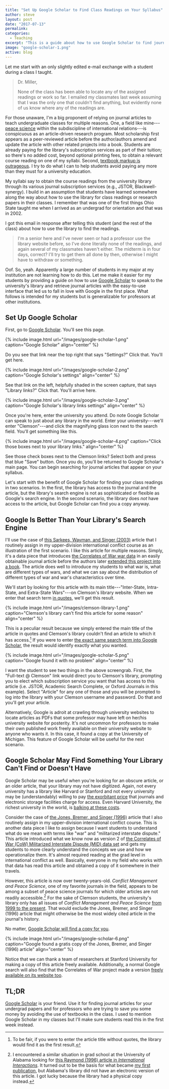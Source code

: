 ```yaml
---
title: "Set Up Google Scholar to Find Class Readings on Your Syllabus"
author: steve
layout: post
date: "2017-07-13"
permalink:
categories:
  - Teaching
excerpt: "This is a guide about how to use Google Scholar to find journal articles that appear as class readings on the syllabus."
image: "google-scholar-1.png"
active: blog
---
```



Let me start with an only slightly edited e-mail exchange with a student during a class I taught.

> Dr. Miller,
>
> None of the class has been able to locate any of the assigned readings or work so far. I emailed my classmates last week assuming that I was the only one that couldn't find anything, but evidently none of us know where any of the readings are. 

For those unaware, I'm a big proponent of relying on journal articles to teach undergraduate classes for multiple reasons. One, a field like mine---[peace science](http://sites.psu.edu/pssi/) within the subdiscipline of international relations---is conspicuous as an article-driven research program. Most scholarship first appears as a peer-reviewed article before the author/authors amend and update the article with other related projects into a book. Students are already paying for the library's subscription services as part of their tuition; so there's no added cost, beyond optional printing fees, to obtain a relevant course reading on one of my syllabi. Second, [textbook markup is outrageous](https://priceonomics.com/why-are-textbooks-so-expensive/). I try to do what I can to help students avoid paying any more than they must for a university education.

My syllabi say to obtain the course readings from the university library through its various journal subscription services (e.g.,
JSTOR, Blackwell-synergy). I build in an assumption that students have learned somewhere along the way about how to use the library for class readings or research papers in their classes. I remember that was one of the first things Ohio State taught me when I arrived as an undergrad for orientation and that was in 2002.

I got this email in response after telling this student (and the rest of the class) about how to use the library to find the readings.

> I'm a senior here and I've never seen or had a professor use the library website before, so I've done literally none of the readings, and again several of my classmates haven't either. The midterm is in four days, correct? I'll try to get them all done by then, otherwise I might have to withdraw or something. 

Oof. So, yeah. Apparently a large number of students in my major at my institution are not learning how to do this. Let me make it easier for my students by providing a guide on how to use [Google Scholar](https://scholar.google.com/) to speak to the university's library and retrieve journal articles with the easy-to-use interface that led us to fall in love with Google in the first place. What follows is intended for my students but is generalizable for professors at other institutions.

## Set Up Google Scholar

First, go to [Google Scholar](https://scholar.google.com/). You'll see this page.

<!-- ![](../../../../images/google-scholar-1.png) -->

{% include image.html url="/images/google-scholar-1.png" caption="Google Scholar" align="center" %}

Do you see that link near the top right that says "Settings?" Click that. You'll get here.

{% include image.html url="/images/google-scholar-2.png" caption="Google Scholar's settings" align="center" %}

See that link on the left, helpfully shaded in the screen capture, that says "Library links?" Click that. You'll arrive here.

{% include image.html url="/images/google-scholar-3.png" caption="Google Scholar's library links settings" align="center" %}

Once you're here, enter the university you attend. Do note Google Scholar can speak to just about any library in the world.<!-- Some universities, like Harvard and Princeton, will have far better libraries than what Clemson University has. Alas, I don't have access to those nor do the students for whom this guide is intended.--> Enter your university---we'll enter "Clemson"---and click the magnifying glass icon next to the search field. You'll get something like this.

{% include image.html url="/images/google-scholar-4.png" caption="Click those boxes next to your library links." align="center" %}

See those check boxes next to the Clemson links? Select both and press that blue "Save" button. Once you do, you'll be returned to Google Scholar's main page. You can begin searching for journal articles that appear on your syllabus.

Let's start with the benefit of Google Scholar for finding your class readings in two scenarios. In the first, the library has access to the journal and the article, but the library's search engine is not as sophisticated or flexible as Google's search engine. In the second scenario, the library does *not* have access to the article, but Google Scholar can find you a copy anyway.

## Google Is Better Than Your Library's Search Engine

I'll use the case of [this Sarkees, Wayman, and Singer (2003)](https://academic.oup.com/isq/article-abstract/47/1/49/1846534) article that I routinely assign in my upper-division international conflict course as an illustration of the first scenario. I like this article for multiple reasons. Simply, it's a data piece that introduces [the Correlates of War war data](http://correlatesofwar.org/data-sets/COW-war) in an easily obtainable journal article before the authors later [extended this project into a book](https://www.amazon.com/Resort-War-1816-2007-Correlates/dp/0872894347/). The article does well to introduce my students to what war is, what are different types of wars, and what we can say about the distribution of different types of war and war's characteristics over time.

We'll start by looking for this article with its main title---"Inter-State, Intra-State, and Extra-State Wars"---on Clemson's library website. When we enter that search term [in quotes](https://libraries.clemson.edu/?s=%22Inter-State%2C+Intra-State%2C+and+Extra-State+Wars%22), we'll get this result.

{% include image.html url="/images/clemson-library-1.png" caption="Clemson's library can't find this article for some reason" align="center" %}

This is a peculiar result because we simply entered the main title of the article in quotes and Clemson's library couldn't find an article to which it has access.[^woquotes] If you were to enter [the exact same search term into Google Scholar](https://scholar.google.com/scholar?hl=en&q=%22Inter-State%2C+Intra-State%2C+and+Extra-State+Wars%22&btnG=&as_sdt=1%2C41&as_sdtp=), the result would identify exactly what you wanted.

[^woquotes]: To be fair, if you were to enter the article title without quotes, the library would find it as the first result.

{% include image.html url="/images/google-scholar-5.png" caption="Google found it with no problem" align="center" %}

I want the student to see two things in the above screengrab. First, the "Full-text @ Clemson" link would direct you to Clemson's library, prompting you to elect which subscription service you want that has access to this article (i.e. JSTOR, Academic Search Complete, or Oxford Journals in this example). Select "Article" for any one of those and you will be prompted to log into the library with your Clemson username and password. Do that and you'll get your article.

Alternatively, Google is adroit at crawling through university websites to locate articles as PDFs that some professor may have left on her/his university website for posterity. It's not uncommon for professors to make their own published work freely available on their university website to anyone who wants it. In this case, it found a copy at the University of Michigan. This feature of Google Scholar will be useful for the next scenario.

## Google Scholar May Find Something Your Library Can't Find or Doesn't Have

Google Scholar may be useful when you're looking for an obscure article, or an older article, that your library may not have digitized. Again, not every university has a library like Harvard or Stanford and not every university may be (understandably) willing to pay [the exorbitant price](https://blogs.scientificamerican.com/information-culture/why-are-journals-so-expensive/) that journals and electronic storage facilities charge for access. Even Harvard University, the richest university in the world, is [balking at these costs](https://www.theguardian.com/science/2012/apr/24/harvard-university-journal-publishers-prices).

Consider the case of [the Jones, Bremer, and Singer (1996)](http://journals.sagepub.com/doi/pdf/10.1177/073889429601500203) article that I also routinely assign in my upper-division international conflict course. This is another data piece I like to assign because I want students to understand what do we mean with terms like "war" and "militarized interstate dispute." This article introduced what we know now as version 2 of [the Correlates of War (CoW) Militarized Interstate Dispute (MID) data set](http://correlatesofwar.org/data-sets/MIDs) and gets my students to more clearly understand the concepts we use and how we operationalize them. It's almost required reading at the grad level in international conflict as well. Basically, everyone in my field who works with that data has read this article and obtained a copy of it somewhere in their travels.

However, this article is now over twenty-years-old. *Conflict Management and Peace Science*, one of my favorite journals in the field, appears to be among a subset of peace science journals for which older articles are not readily accessible.[^ii] For the sake of Clemson students, the university's library only has all issues of *Conflict Management and Peace Science* [from 1999 to the present](http://hw4sm7zh5k.search.serialssolutions.com/?V=1.0&L=HW4SM7ZH5K&S=JCs&C=CONFMANANP&T=marc). That would exclude the Jones, Bremer, and Singer (1996) article that might otherwise be the most widely cited article in the journal's history.

[^ii]: I encountered a similar situation in grad school at the University of Alabama looking for [this Raymond (1996) article in *International Interactions*](http://www.tandfonline.com/doi/abs/10.1080/03050629608434877). It turned out to be the basis for what became [my first publication](http://cmp.sagepub.com/content/28/3/261), but Alabama's library did not have an electronic version of this article. I got lucky because the library had a physical copy instead.

No matter, [Google Scholar will find a copy for you](https://scholar.google.com/scholar?hl=en&q=%22Militarized+Interstate+Disputes%2C+1816-1992%3A+Rationale%2C+Coding+Rules%2C+and+Empirical+Patterns%22&btnG=&as_sdt=1%2C41&as_sdtp=).

{% include image.html url="/images/google-scholar-6.png" caption="Google found a gratis copy of the Jones, Bremer, and Singer (1996) article" align="center" %}

Notice that we can thank a team of researchers at Stanford University for making a copy of this article freely available. Additionally, a normal Google search will also find that the Correlates of War project made a version [freely available on its website too](https://www.google.com/#q=jones+bremer+singer).

## TL;DR

[Google Scholar](https://scholar.google.com/) is your friend. Use it for finding journal articles for your undergrad papers and for professors who are trying to save you some money by avoiding the use of textbooks in the class. I used to mention Google Scholar in my classes but I'll make sure students read this in the first week instead.
